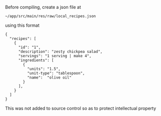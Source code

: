 Before compiling, create a json file at
```
~/app/src/main/res/raw/local_recipes.json
```
using this format

```
{
  "recipes": [
    {
      "id": "1",
      "description": "zesty chickpea salad",
      "servings": "1 serving | make 4",
      "ingredients": [
        {
          "units": "1.5",
          "unit-type": "tablespoon",
          "name":  "olive oil"
        }
      ],
    }
  ]
}
```
This was not added to source control so as
to protect intellectual property 
